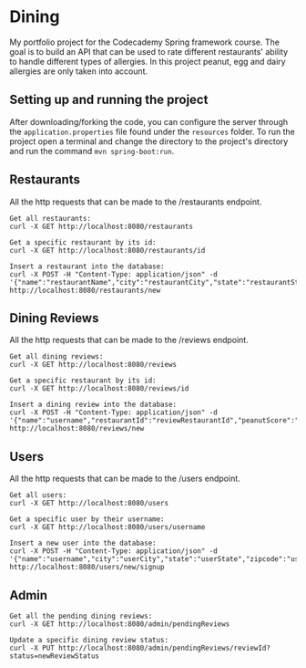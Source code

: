 # Dining
My portfolio project for the Codecademy Spring framework course. The goal is to build an API that can be used to rate different 
restaurants' ability to handle different types of allergies. In this project peanut, egg and dairy allergies are only taken into account.

## Setting up and running the project
After downloading/forking the code, you can configure the server through the `application.properties` file found under the `resources` folder. To run the project open a terminal and change the directory to the project's directory and run the command `mvn spring-boot:run`.

## Restaurants
All the http requests that can be made to the /restaurants endpoint. 
```shell
Get all restaurants:
curl -X GET http://localhost:8080/restaurants

Get a specific restaurant by its id:
curl -X GET http://localhost:8080/restaurants/id

Insert a restaurant into the database:
curl -X POST -H "Content-Type: application/json" -d '{"name":"restaurantName","city":"restaurantCity","state":"restaurantState","zipcode":"restaurantZipcode"}' http://localhost:8080/restaurants/new 
```

## Dining Reviews
All the http requests that can be made to the /reviews endpoint.
```shell
Get all dining reviews:
curl -X GET http://localhost:8080/reviews

Get a specific restaurant by its id:
curl -X GET http://localhost:8080/reviews/id

Insert a dining review into the database:
curl -X POST -H "Content-Type: application/json" -d '{"name":"username","restaurantId":"reviewRestaurantId","peanutScore":"reviewPeanutScore","eggScore":"reviewEggScore","dairyScore":"reviewDairyScore"}' http://localhost:8080/reviews/new
```

## Users
All the http requests that can be made to the /users endpoint.
```shell
Get all users:
curl -X GET http://localhost:8080/users

Get a specific user by their username:
curl -X GET http://localhost:8080/users/username

Insert a new user into the database:
curl -X POST -H "Content-Type: application/json" -d '{"name":"username","city":"userCity","state":"userState","zipcode":"userZipcode","isPeanutAllergic":isUserAllergicToPeanuts,"isEggAllergic":isUserAllergicToEggs,"isDairyAllergic":isUserAllergicToDairy}' http://localhost:8080/users/new/signup
```

## Admin
```shell
Get all the pending dining reviews:
curl -X GET http://localhost:8080/admin/pendingReviews

Update a specific dining review status:
curl -X PUT http://localhost:8080/admin/pendingReviews/reviewId?status=newReviewStatus
```
